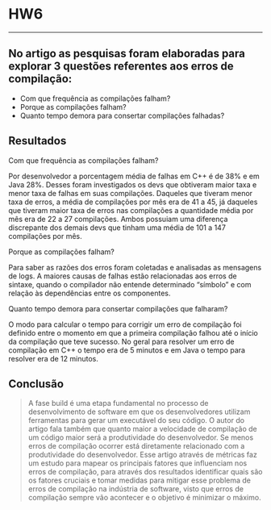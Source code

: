 HW6
===================

----------

No artigo as pesquisas foram elaboradas para explorar 3 questões referentes aos erros de compilação:
-------------

    

 - Com que frequência as compilações falham?
 - Porque as compilações falham?
 - Quanto tempo demora para consertar compilações falhadas?

## **Resultados**

Com que frequência as compilações falham?
> 
Por desenvolvedor a porcentagem média de falhas em C++ é de 38% e em Java 28%. Desses foram investigados os devs que obtiveram maior taxa e menor taxa de falhas em suas compilações.
Daqueles que tiveram menor taxa de erros, a média de compilações por mês era de 41 a 45, já daqueles que tiveram maior taxa de erros nas compilações a quantidade média por mês era de 22 a 27 compilações.
Ambos possuiam uma diferença discrepante dos demais devs que tinham uma média de 101 a 147 compilações por mês.

Porque as compilações falham? 
> 
Para saber as razões dos erros foram coletadas e analisadas as mensagens de logs. A maiores causas de falhas estão relacionadas aos erros de sintaxe, quando o compilador não entende determinado “símbolo”  e com relação às dependências entre os componentes.

Quanto tempo demora para consertar compilações que falharam?
> 
O modo para calcular o tempo para corrigir um erro de compilação foi definido entre o momento em que a primeira compilação falhou até o início da compilação que teve sucesso.
No geral para resolver um erro de compilação em C++ o tempo era de 5 minutos e em Java o tempo para resolver era de 12 minutos.

## **Conclusão**
> 
> A fase build é uma etapa fundamental no processo de desenvolvimento de software em que os desenvolvedores utilizam ferramentas para gerar um executável do seu código. O autor do artigo fala também que quanto maior a velocidade de compilação de um código maior será a produtividade do desenvolvedor. Se menos erros de compilação ocorrer está diretamente relacionado com a produtividade do desenvolvedor.
Esse artigo através de métricas faz um estudo para mapear os principais fatores que influenciam nos erros de compilação, para através dos resultados identificar quais são os fatores cruciais e tomar medidas para mitigar esse problema de erros de compilação na indústria de software, visto que erros de compilação sempre vão acontecer e o objetivo é minimizar o máximo.
